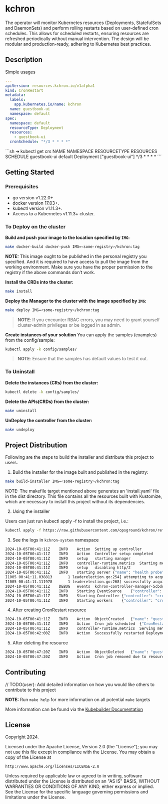 # kchron
The operator will monitor Kubernetes resources (Deployments, StatefulSets and DaemonSets) and perform rolling restarts based on user-defined cron schedules. This allows for scheduled restarts, ensuring resources are refreshed periodically without manual intervention. The design will be modular and production-ready, adhering to Kubernetes best practices.

## Description

Simple usages
```yaml
---
apiVersion: resources.kchron.io/v1alpha1
kind: CronRestart
metadata:
  labels:
    app.kubernetes.io/name: kchron
  name: guestbook-ui
  namespace: default
spec:
  namespace: default
  resourceType: Deployment
  resources:
    - guestbook-ui
  cronSchedule: "*/3 * * * *"
```

´´´sh
➜ kubectl get crs
NAME           NAMESPACE   RESOURCETYPE   RESOURCES          SCHEDULE
guestbook-ui   default     Deployment     ["guestbook-ui"]   */3 * * * *
´´´

## Getting Started

### Prerequisites
- go version v1.22.0+
- docker version 17.03+.
- kubectl version v1.11.3+.
- Access to a Kubernetes v1.11.3+ cluster.

### To Deploy on the cluster
**Build and push your image to the location specified by `IMG`:**

```sh
make docker-build docker-push IMG=<some-registry>/kchron:tag
```

**NOTE:** This image ought to be published in the personal registry you specified.
And it is required to have access to pull the image from the working environment.
Make sure you have the proper permission to the registry if the above commands don’t work.

**Install the CRDs into the cluster:**

```sh
make install
```

**Deploy the Manager to the cluster with the image specified by `IMG`:**

```sh
make deploy IMG=<some-registry>/kchron:tag
```

> **NOTE**: If you encounter RBAC errors, you may need to grant yourself cluster-admin
privileges or be logged in as admin.

**Create instances of your solution**
You can apply the samples (examples) from the config/sample:

```sh
kubectl apply -k config/samples/
```

>**NOTE**: Ensure that the samples has default values to test it out.

### To Uninstall
**Delete the instances (CRs) from the cluster:**

```sh
kubectl delete -k config/samples/
```

**Delete the APIs(CRDs) from the cluster:**

```sh
make uninstall
```

**UnDeploy the controller from the cluster:**

```sh
make undeploy
```

## Project Distribution

Following are the steps to build the installer and distribute this project to users.

1. Build the installer for the image built and published in the registry:

```sh
make build-installer IMG=<some-registry>/kchron:tag
```

NOTE: The makefile target mentioned above generates an 'install.yaml'
file in the dist directory. This file contains all the resources built
with Kustomize, which are necessary to install this project without
its dependencies.

2. Using the installer

Users can just run kubectl apply -f <URL for YAML BUNDLE> to install the project, i.e.:

```sh
kubectl apply -f https://raw.githubusercontent.com/opsground/kchron/refs/heads/master/manifests/install.yaml
```

3. See the logs in `kchron-system` namespace

```sh
2024-10-05T00:41:11Z	INFO	Action	Setting up controller
2024-10-05T00:41:11Z	INFO	Action	Controller setup completed
2024-10-05T00:41:11Z	INFO	setup	starting manager
2024-10-05T00:41:11Z	INFO	controller-runtime.metrics	Starting metrics server
2024-10-05T00:41:11Z	INFO	setup	disabling http/2
2024-10-05T00:41:11Z	INFO	starting server	{"name": "health probe", "addr": "[::]:8081"}
I1005 00:41:11.038813       1 leaderelection.go:254] attempting to acquire leader lease kchron-system/3d0a3273.kchron.io...
I1005 00:41:11.111978       1 leaderelection.go:268] successfully acquired lease kchron-system/3d0a3273.kchron.io
2024-10-05T00:41:11Z	DEBUG	events	kchron-controller-manager-5cbdd79976-p29jc_9d8775c1-e05c-4933-8d5d-1d6a64f4bd82 became leader	{"type": "Normal", "object": {"kind":"Lease","namespace":"kchron-system","name":"3d0a3273.kchron.io","uid":"42e11a5b-d7be-46aa-98ce-c350b570346b","apiVersion":"coordination.k8s.io/v1","resourceVersion":"732032"}, "reason": "LeaderElection"}
2024-10-05T00:41:11Z	INFO	Starting EventSource	{"controller": "cronrestart", "controllerGroup": "resources.kchron.io", "controllerKind": "CronRestart", "source": "kind source: *v1alpha1.CronRestart"}
2024-10-05T00:41:11Z	INFO	Starting Controller	{"controller": "cronrestart", "controllerGroup": "resources.kchron.io", "controllerKind": "CronRestart"}
2024-10-05T00:41:11Z	INFO	Starting workers	{"controller": "cronrestart", "controllerGroup": "resources.kchron.io", "controllerKind": "CronRestart", "worker count": 1}
```

4. After creating CronRestart resource 

```sh
2024-10-05T00:41:11Z	INFO	Action	ObjectCreated	{"name": "guestbook-ui", "namespace": "default", "object": {"kind":"CronRestart","apiVersion":"resources.kchron.io/v1alpha1","metadata":{"name":"guestbook-ui","namespace":"default","uid":"d8d5eee9-4fa0-4ea6-b70c-431f8b1fe101","resourceVersion":"729767","generation":2,"creationTimestamp":"2024-10-05T00:05:38Z","labels":{"app.kubernetes.io/managed-by":"kustomize","app.kubernetes.io/name":"kchron"},"annotations":{"kubectl.kubernetes.io/last-applied-configuration":"{\"apiVersion\":\"resources.kchron.io/v1alpha1\",\"kind\":\"CronRestart\",\"metadata\":{\"annotations\":{},\"labels\":{\"app.kubernetes.io/managed-by\":\"kustomize\",\"app.kubernetes.io/name\":\"kchron\"},\"name\":\"guestbook-ui\",\"namespace\":\"default\"},\"spec\":{\"cronSchedule\":\"*/3 * * * *\",\"namespace\":\"default\",\"resourceType\":\"Deployment\",\"resources\":[\"guestbook-ui\"]}}\n"},"managedFields":[{"manager":"kubectl-client-side-apply","operation":"Update","apiVersion":"resources.kchron.io/v1alpha1","time":"2024-10-05T00:12:28Z","fieldsType":"FieldsV1","fieldsV1":{"f:metadata":{"f:annotations":{".":{},"f:kubectl.kubernetes.io/last-applied-configuration":{}},"f:labels":{".":{},"f:app.kubernetes.io/managed-by":{},"f:app.kubernetes.io/name":{}}},"f:spec":{".":{},"f:cronSchedule":{},"f:namespace":{},"f:resourceType":{},"f:resources":{}}}}]},"spec":{"namespace":"default","resourceType":"Deployment","resources":["guestbook-ui"],"cronSchedule":"*/3 * * * *"},"status":{}}}
2024-10-05T00:41:11Z	INFO	Action	Cron job scheduled	{"CronRestart": "guestbook-ui", "CronJobID": "cron-default-guestbook-ui"}
2024-10-05T00:41:11Z	INFO	controller-runtime.metrics	Serving metrics server	{"bindAddress": ":8443", "secure": true}
2024-10-05T00:42:00Z	INFO	Action	Successfully restarted Deployment	{"Namespace": "default", "Name": "guestbook-ui"}
```

5. After deleting the resource 

```sh
2024-10-05T00:47:20Z	INFO	Action	ObjectDeleted	{"name": "guestbook-ui", "namespace": "default"}
2024-10-05T00:47:20Z	INFO	Action	Cron job removed due to resource deletion	{"CronJobID": "cron-default-guestbook-ui"}
```


## Contributing
// TODO(user): Add detailed information on how you would like others to contribute to this project

**NOTE:** Run `make help` for more information on all potential `make` targets

More information can be found via the [Kubebuilder Documentation](https://book.kubebuilder.io/introduction.html)

## License

Copyright 2024.

Licensed under the Apache License, Version 2.0 (the "License");
you may not use this file except in compliance with the License.
You may obtain a copy of the License at

    http://www.apache.org/licenses/LICENSE-2.0

Unless required by applicable law or agreed to in writing, software
distributed under the License is distributed on an "AS IS" BASIS,
WITHOUT WARRANTIES OR CONDITIONS OF ANY KIND, either express or implied.
See the License for the specific language governing permissions and
limitations under the License.


